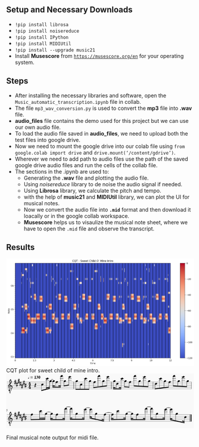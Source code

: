 ## Setup and Necessary Downloads
* <code>!pip install librosa</code>
* <code>!pip install noisereduce</code>
* <code>!pip install IPython</code>
* <code>!pip install MIDIUtil</code>
* <code>!pip install --upgrade music21</code>
*  Install **Musescore** from <code>https://musescore.org/en</code> for your operating system.

## Steps 

* After installing the necessary libraries and software, open the <code>Music_automatic_transcription.ipynb</code> file in collab.</br>
* The file <code>mp3_wav_conversion.py</code> is used to convert the **mp3** file into **.wav** file.</br>
* **audio_files** file contains the demo used for this project but we can use our own audio file.</br>
* To load the audio file saved in **audio_files**, we need to upload both the test files into google drive.</br>
* Now we need to mount the google drive into our colab file using <code>from google.colab import drive</code> and <code>drive.mount(‘/content/gdrive’)</code>.</br>
* Wherever we need to add path to audio files use the path of the saved google drive audio files and run the cells of the collab file.</br>
* The sections in the .ipynb are used to:</br>
    * Generating the **.wav** file and plotting the audio file.</br>
    * Using *noisereduce* library to de noise the audio signal if needed.</br>
    * Using **Librosa** library, we calculate the pitch and tempo.</br>
    * with the help of **music21** and **MIDIUtil** library, we can plot the UI for musical notes.</br>
    * Now we convert the audio file into <code>**.mid**</code> format and then download it loacally or in the google collab workspace.</br>
    * **Musescore** helps us to visaulize the musical note sheet, where we have to open the <code>.mid</code> file and observe the transcript. </br>

## Results 

![Alt Text](https://github.com/frh02/Automatic_Music_Transcript/blob/master/cqt_plot.png)
CQT plot for sweet child of mine intro. </br>
![Alt Text](https://github.com/frh02/Automatic_Music_Transcript/blob/master/Musical_Notes.JPG)

Final musical note output for midi file. </br>

